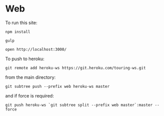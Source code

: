 # Web

To run this site:

```npm install```

```gulp```

```open http://localhost:3000/```

To push to heroku:

```git remote add heroku-ws https://git.heroku.com/touring-ws.git```

from the main directory:

```git subtree push --prefix web heroku-ws master```

and if force is required:

```git push heroku-ws `git subtree split --prefix web master`:master --force```

